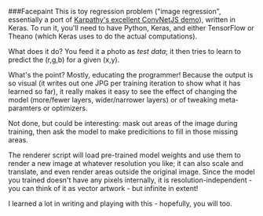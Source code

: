 ###Facepaint
This is toy regression problem ("image regression", essentially a port of [Karpathy's excellent ConvNetJS demo](http://cs.stanford.edu/people/karpathy/convnetjs/demo/image_regression.html)), written in Keras.  To run it, you'll need to have Python, Keras, and either TensorFlow or Theano (which Keras uses to do the actual computations).

What does it do?  You feed it a photo as *test data*; it then tries to learn to predict the (r,g,b) for a given (x,y).  

What's the point? Mostly, educating the programmer!  Because the output is so visual (it writes out one JPG per training iteration to show what it has learned so far), it really makes it easy to see the effect of changing the model (more/fewer layers, wider/narrower layers) or of tweaking meta-paramters or optimizers.  

Not done, but could be interesting: mask out areas of the image during training, then ask the model to make predicitions to fill in those missing areas.

The renderer script will load pre-trained model weights and use them to render a new image at whatever resolution you like; it can also scale and translate, and even render areas outside the original image.  Since the model you trained doesn't have any pixels internally, it is resolution-independent - you can think of it as vector artwork - but infinite in extent!

I learned a lot in writing and playing with this - hopefully, you will too.
